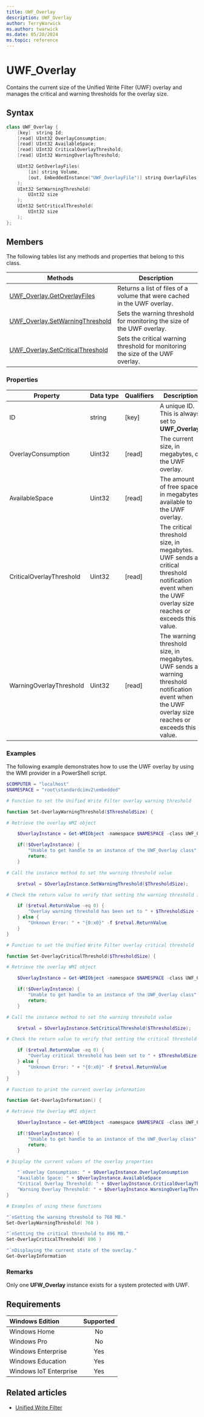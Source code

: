 ```yaml
---
title: UWF_Overlay
description: UWF_Overlay
author: TerryWarwick
ms.author: twarwick
ms.date: 05/20/2024
ms.topic: reference
---
```


# UWF_Overlay

Contains the current size of the Unified Write Filter (UWF) overlay and manages the critical and warning thresholds for the overlay size.

## Syntax

```powershell
class UWF_Overlay {
    [key]  string Id;
    [read] UInt32 OverlayConsumption;
    [read] UInt32 AvailableSpace;
    [read] UInt32 CriticalOverlayThreshold;
    [read] UInt32 WarningOverlayThreshold;

    UInt32 GetOverlayFiles(
        [in] string Volume,
        [out, EmbeddedInstance("UWF_OverlayFile")] string OverlayFiles[]
    );
    UInt32 SetWarningThreshold(
        UInt32 size
    );
    UInt32 SetCriticalThreshold(
        UInt32 size
    );
};
```

## Members

The following tables list any methods and properties that belong to this class.

| Methods | Description |
|---------|-------------|
| [UWF_Overlay.GetOverlayFiles](uwf-overlaygetoverlayfiles.md) | Returns a list of files of a volume that were cached in the UWF overlay. |
| [UWF_Overlay.SetWarningThreshold](uwf-overlaysetwarningthreshold.md) | Sets the warning threshold for monitoring the size of the UWF overlay. |
| [UWF_Overlay.SetCriticalThreshold](uwf-overlaysetcriticalthreshold.md) | Sets the critical warning threshold for monitoring the size of the UWF overlay. |

### Properties

| Property | Data&nbsp;type | Qualifiers | Description |
|----------|----------------|------------|-------------|
| ID       | string         | [key]      | A unique ID. This is always set to **UWF_Overlay**. |
| OverlayConsumption | Uint32 | [read] | The current size, in megabytes, of the UWF overlay. |
| AvailableSpace | Uint32 | [read] | The amount of free space, in megabytes, available to the UWF overlay. |
| CriticalOverlayThreshold | Uint32 | [read] | The critical threshold size, in megabytes. UWF sends a critical threshold notification event when the UWF overlay size reaches or exceeds this value. |
| WarningOverlayThreshold | Uint32 | [read] | The warning threshold size, in megabytes. UWF sends a warning threshold notification event when the UWF overlay size reaches or exceeds this value. |

### Examples

The following example demonstrates how to use the UWF overlay by using the WMI provider in a PowerShell script.

```powershell
$COMPUTER = "localhost"
$NAMESPACE = "root\standardcimv2\embedded"

# Function to set the Unified Write Filter overlay warning threshold

function Set-OverlayWarningThreshold($ThresholdSize) {

# Retrieve the overlay WMI object

    $OverlayInstance = Get-WMIObject -namespace $NAMESPACE -class UWF_Overlay;

    if(!$OverlayInstance) {
        "Unable to get handle to an instance of the UWF_Overlay class"
        return;
    }

# Call the instance method to set the warning threshold value

    $retval = $OverlayInstance.SetWarningThreshold($ThresholdSize);

# Check the return value to verify that setting the warning threshold is successful

    if ($retval.ReturnValue -eq 0) {
        "Overlay warning threshold has been set to " + $ThresholdSize + " MB"
    } else {
        "Unknown Error: " + "{0:x0}" -f $retval.ReturnValue
    }
}

# Function to set the Unified Write Filter overlay critical threshold

function Set-OverlayCriticalThreshold($ThresholdSize) {

# Retrieve the overlay WMI object

    $OverlayInstance = Get-WMIObject -namespace $NAMESPACE -class UWF_Overlay;

    if(!$OverlayInstance) {
        "Unable to get handle to an instance of the UWF_Overlay class"
        return;
    }

# Call the instance method to set the warning threshold value

    $retval = $OverlayInstance.SetCriticalThreshold($ThresholdSize);

# Check the return value to verify that setting the critical threshold is successful

    if ($retval.ReturnValue -eq 0) {
        "Overlay critical threshold has been set to " + $ThresholdSize + " MB"
    } else {
        "Unknown Error: " + "{0:x0}" -f $retval.ReturnValue
    }
}

# Function to print the current overlay information

function Get-OverlayInformation() {

# Retrieve the Overlay WMI object

    $OverlayInstance = Get-WMIObject -namespace $NAMESPACE -class UWF_Overlay;

    if(!$OverlayInstance) {
        "Unable to get handle to an instance of the UWF_Overlay class"
        return;
    }

# Display the current values of the overlay properties

    "`nOverlay Consumption: " + $OverlayInstance.OverlayConsumption
    "Available Space: " + $OverlayInstance.AvailableSpace
    "Critical Overlay Threshold: " + $OverlayInstance.CriticalOverlayThreshold
    "Warning Overlay Threshold: " + $OverlayInstance.WarningOverlayThreshold
}

# Examples of using these functions

"`nSetting the warning threshold to 768 MB."
Set-OverlayWarningThreshold( 768 )

"`nSetting the critical threshold to 896 MB."
Set-OverlayCriticalThreshold( 896 )

"`nDisplaying the current state of the overlay."
Get-OverlayInformation
```

### Remarks

Only one **UFW\_Overlay** instance exists for a system protected with UWF.

## Requirements

| Windows Edition        | Supported |
|:-----------------------|:---------:|
| Windows Home           | No        |
| Windows Pro            | No        |
| Windows Enterprise     | Yes       |
| Windows Education      | Yes       |
| Windows IoT Enterprise | Yes       |

## Related articles

- [Unified Write Filter](unified-write-filter.md)
